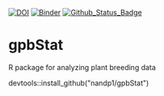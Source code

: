 [![DOI](https://zenodo.org/badge/DOI/10.5281/zenodo.4070606.svg)](https://doi.org/10.5281/zenodo.4070606) 
[![Binder](https://mybinder.org/badge_logo.svg)](https://mybinder.org/v2/gh/nandp1/gpbStat/master)
[![Github_Status_Badge](https://img.shields.io/badge/Github-0.1-blue.svg)](https://github.com/nadpat1/gpbStat)
# gpbStat
R package for analyzing plant breeding data

devtools::install_github("nandp1/gpbStat")
